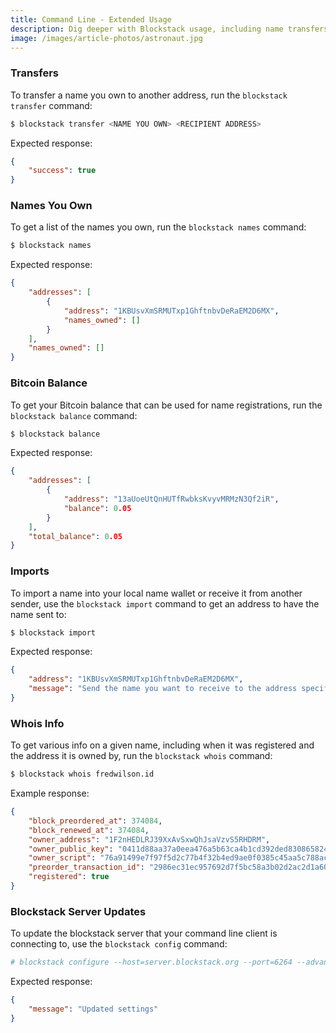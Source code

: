 ```yaml
---
title: Command Line - Extended Usage
description: Dig deeper with Blockstack usage, including name transfers and more.
image: /images/article-photos/astronaut.jpg
---
```


### Transfers

To transfer a name you own to another address, run the `blockstack transfer` command:

```bash
$ blockstack transfer <NAME YOU OWN> <RECIPIENT ADDRESS>
```

Expected response:

```json
{
    "success": true
}
```

### Names You Own

To get a list of the names you own, run the `blockstack names` command:

```bash
$ blockstack names
```

Expected response:

```json
{
    "addresses": [
        {
            "address": "1KBUsvXmSRMUTxp1GhftnbvDeRaEM2D6MX",
            "names_owned": []
        }
    ],
    "names_owned": []
}
```

### Bitcoin Balance

To get your Bitcoin balance that can be used for name registrations, run the `blockstack balance` command:


```bash
$ blockstack balance
```

Expected response:

```json
{
    "addresses": [
        {
            "address": "13aUoeUtQnHUTfRwbksKvyvMRMzN3Qf2iR",
            "balance": 0.05
        }
    ],
    "total_balance": 0.05
}
```

### Imports

To import a name into your local name wallet or receive it from another sender, use the `blockstack import` command to get an address to have the name sent to:

```bash
$ blockstack import
```

Expected response:

```json
{
    "address": "1KBUsvXmSRMUTxp1GhftnbvDeRaEM2D6MX",
    "message": "Send the name you want to receive to the address specified."
}
```

### Whois Info

To get various info on a given name, including when it was registered and the address it is owned by, run the `blockstack whois` command:

```bash
$ blockstack whois fredwilson.id
```

Example response:

```json
{
    "block_preordered_at": 374084,
    "block_renewed_at": 374084,
    "owner_address": "1F2nHEDLRJ39XxAvSxwQhJsaVzvS5RHDRM",
    "owner_public_key": "0411d88aa37a0eea476a5b63ca4b1cd392ded830865824c27dacef6bde9f9bc53fa13a0926533ef4d20397207e212c2086cbe13db5470fd29616abd35326d33090",
    "owner_script": "76a91499e7f97f5d2c77b4f32b4ed9ae0f0385c45aa5c788ac",
    "preorder_transaction_id": "2986ec31ec957692d7f5bc58a3b02d2ac2d1a60039e9163365fc954ff51aeb5a",
    "registered": true
}
```

### Blockstack Server Updates

To update the blockstack server that your command line client is connecting to, use the `blockstack config` command:

```bash
# blockstack configure --host=server.blockstack.org --port=6264 --advanced=off
```

Expected response:

```json
{
    "message": "Updated settings"
}
```
